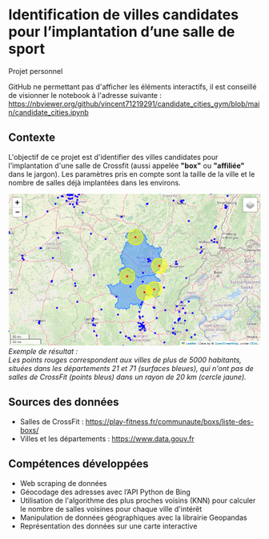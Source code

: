 # Identification de villes candidates pour l’implantation d’une salle de sport
Projet personnel

GitHub ne permettant pas d'afficher les éléments interactifs, il est conseillé de visionner le notebook à l'adresse suivante : https://nbviewer.org/github/vincent71219291/candidate_cities_gym/blob/main/candidate_cities.ipynb

## Contexte
L'objectif de ce projet est d'identifier des villes candidates pour l'implantation d'une salle de Crossfit (aussi appelée <b>"box"</b> ou <b>"affiliée"</b> dans le jargon).
Les paramètres pris en compte sont la taille de la ville et le nombre de salles déjà implantées dans les environs.

<img src="imgs/candidate_cities_example.png" width="600"/><br>
<i>Exemple de résultat :<br>
Les points rouges correspondent aux villes de plus de 5000 habitants, situées dans les départements 21 et 71 (surfaces bleues), qui n'ont pas de salles de CrossFit (points bleus) dans un rayon de 20 km (cercle jaune).</i>

## Sources des données
* Salles de CrossFit : https://play-fitness.fr/communaute/boxs/liste-des-boxs/
* Villes et les départements : https://www.data.gouv.fr

## Compétences développées
* Web scraping de données
* Géocodage des adresses avec l’API Python de Bing
* Utilisation de l'algorithme des plus proches voisins (KNN) pour calculer le nombre de salles voisines pour chaque ville d'intérêt
* Manipulation de données géographiques avec la librairie Geopandas
* Représentation des données sur une carte interactive